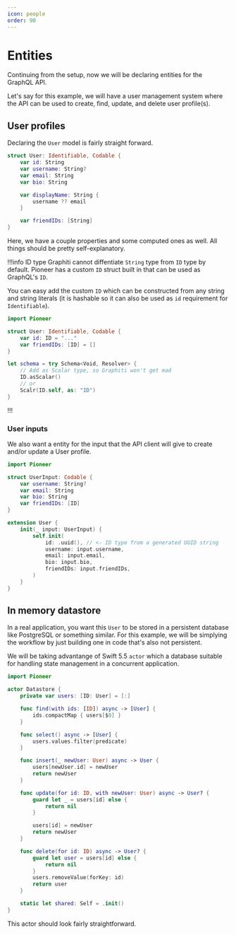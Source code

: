 ```yaml
---
icon: people
order: 90
---
```


# Entities

Continuing from the setup, now we will be declaring entities for the GraphQL API.

Let's say for this example, we will have a user management system where the API can be used to create, find, update, and delete user profile(s).

## User profiles

Declaring the `User` model is fairly straight forward.

```swift User.swift
struct User: Identifiable, Codable {
    var id: String
    var username: String?
    var email: String
    var bio: String

    var displayName: String {
        username ?? email
    }

    var friendIDs: [String]
}
```

Here, we have a couple properties and some computed ones as well. All things should be pretty self-explanatory.

!!!info ID type
Graphiti cannot diffentiate `String` type from `ID` type by default. Pioneer has a custom `ID` struct built in that can be used as GraphQL's `ID`.

You can easy add the custom `ID` which can be constructed from any string and string literals (it is hashable so it can also be used as `id` requirement for `Identifiable`).

```swift
import Pioneer

struct User: Identifiable, Codable {
    var id: ID = "..."
    var friendIDs: [ID] = []
}

let schema = try Schema<Void, Resolver> {
    // Add as Scalar type, so Graphiti won't get mad
    ID.asScalar()
    // or
    Scalr(ID.self, as: "ID")
}
```

!!!

### User inputs

We also want a entity for the input that the API client will give to create and/or update a User profile.

```swift
import Pioneer

struct UserInput: Codable {
    var username: String?
    var email: String
    var bio: String
    var friendIDs: [ID]
}

extension User {
    init(_ input: UserInput) {
        self.init(
            id: .uuid(), // <- ID type from a generated UUID string
            username: input.username,
            email: input.email,
            bio: input.bio,
            friendIDs: input.friendIDs,
        )
    }
}
```

## In memory datastore

In a real application, you want this `User` to be stored in a persistent database like PostgreSQL or something similar. For this example, we will be simplying the workflow by just building one in code that's also not persistent.

We will be taking advantange of Swift 5.5 `actor` which a database suitable for handling state management in a concurrent application.

```swift
import Pioneer

actor Datastore {
    private var users: [ID: User] = [:]

    func find(with ids: [ID]) async -> [User] {
        ids.compactMap { users[$0] }
    }

    func select() async -> [User] {
        users.values.filter(predicate)
    }

    func insert(_ newUser: User) async -> User {
        users[newUser.id] = newUser
        return newUser
    }

    func update(for id: ID, with newUser: User) async -> User? {
        guard let _ = users[id] else {
            return nil
        }

        users[id] = newUser
        return newUser
    }

    func delete(for id: ID) async -> User? {
        guard let user = users[id] else {
            return nil
        }
        users.removeValue(forKey: id)
        return user
    }

    static let shared: Self = .init()
}
```

This actor should look fairly straightforward.
